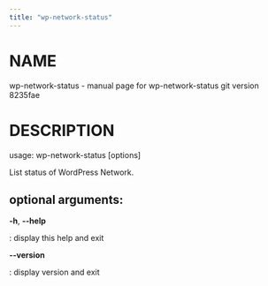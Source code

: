```yaml
---
title: "wp-network-status"
---
```



NAME
====

wp-network-status - manual page for wp-network-status git version
8235fae

DESCRIPTION
===========

usage: wp-network-status \[options\]

List status of WordPress Network.

optional arguments:
-------------------

**-h**, **\--help**

:   display this help and exit

**\--version**

:   display version and exit
